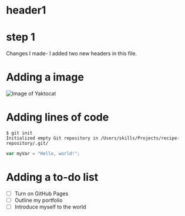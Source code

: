 # header1
# step 1



Changes I made- I added two new headers in this file.

# Adding a image 
![Image of Yaktocat](https://octodex.github.com/images/yaktocat.png)

# Adding lines of code 

```
$ git init
Initialized empty Git repository in /Users/skills/Projects/recipe-repository/.git/
```

``` javascript
var myVar = "Hello, world!";
```


# Adding a to-do list
- [ ] Turn on GitHub Pages
- [ ] Outline my portfolio
- [ ] Introduce myself to the world
